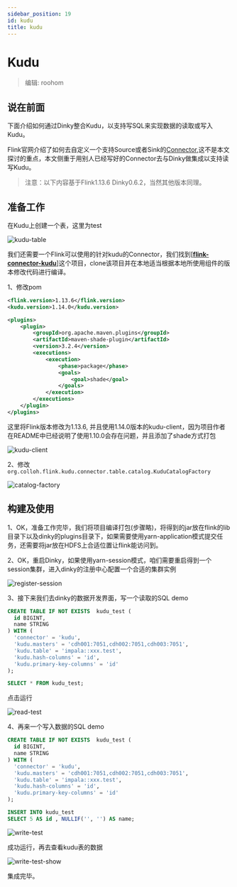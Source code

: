 ```yaml
---
sidebar_position: 19
id: kudu
title: kudu
---
```




# Kudu

> 编辑: roohom



## 说在前面

下面介绍如何通过Dinky整合Kudu，以支持写SQL来实现数据的读取或写入Kudu。

Flink官网介绍了如何去自定义一个支持Source或者Sink的[Connector](https://nightlies.apache.org/flink/flink-docs-release-1.13/docs/dev/table/sourcessinks/),这不是本文探讨的重点，本文侧重于用别人已经写好的Connector去与Dinky做集成以支持读写Kudu。

> 注意：以下内容基于Flink1.13.6 Dinky0.6.2，当然其他版本同理。



## 准备工作

在Kudu上创建一个表，这里为test

![kudu-table](http://pic.dinky.org.cn/dinky/docs/zh-CN/docs/extend/practice_guide/kudu/kudu-table.png)

我们还需要一个Flink可以使用的针对kudu的Connector，我们找到[**[flink-connector-kudu](https://github.com/collabH/flink-connector-kudu)**]这个项目，clone该项目并在本地适当根据本地所使用组件的版本修改代码进行编译。

1、修改pom

~~~xml
<flink.version>1.13.6</flink.version>
<kudu.version>1.14.0</kudu.version>

<plugins>
    <plugin>
        <groupId>org.apache.maven.plugins</groupId>
        <artifactId>maven-shade-plugin</artifactId>
        <version>3.2.4</version>
        <executions>
            <execution>
                <phase>package</phase>
                <goals>
                    <goal>shade</goal>
                </goals>
            </execution>
        </executions>
    </plugin>
</plugins>
~~~

这里将Flink版本修改为1.13.6, 并且使用1.14.0版本的kudu-client，因为项目作者在README中已经说明了使用1.10.0会存在问题，并且添加了shade方式打包

![kudu-client](http://pic.dinky.org.cn/dinky/docs/zh-CN/docs/extend/practice_guide/kudu/kudu-client.png)

2、修改`org.colloh.flink.kudu.connector.table.catalog.KuduCatalogFactory`

![catalog-factory](http://pic.dinky.org.cn/dinky/docs/zh-CN/docs/extend/practice_guide/kudu/catalog-factory.png)

## 构建及使用

1、OK，准备工作完毕，我们将项目编译打包(步骤略)，将得到的jar放在flink的lib目录下以及dinky的plugins目录下，如果需要使用yarn-application模式提交任务，还需要将jar放在HDFS上合适位置让flink能访问到。

2、OK，重启Dinky，如果使用yarn-session模式，咱们需要重启得到一个session集群，进入dinky的注册中心配置一个合适的集群实例

![register-session](http://pic.dinky.org.cn/dinky/docs/zh-CN/docs/extend/practice_guide/kudu/register-session.png)

3、接下来我们去dinky的数据开发界面，写一个读取的SQL demo

~~~sql
CREATE TABLE IF NOT EXISTS  kudu_test (
  id BIGINT,
  name STRING
) WITH (
  'connector' = 'kudu',
  'kudu.masters' = 'cdh001:7051,cdh002:7051,cdh003:7051',
  'kudu.table' = 'impala::xxx.test',
  'kudu.hash-columns' = 'id',
  'kudu.primary-key-columns' = 'id'
);

SELECT * FROM kudu_test;

~~~

点击运行

![read-test](http://pic.dinky.org.cn/dinky/docs/zh-CN/docs/extend/practice_guide/kudu/read-test.png)

4、再来一个写入数据的SQL demo

~~~sql
CREATE TABLE IF NOT EXISTS  kudu_test (
  id BIGINT,
  name STRING
) WITH (
  'connector' = 'kudu',
  'kudu.masters' = 'cdh001:7051,cdh002:7051,cdh003:7051',
  'kudu.table' = 'impala::xxx.test',
  'kudu.hash-columns' = 'id',
  'kudu.primary-key-columns' = 'id'
);

INSERT INTO kudu_test 
SELECT 5 AS id , NULLIF('', '') AS name;
~~~

![write-test](http://pic.dinky.org.cn/dinky/docs/zh-CN/docs/extend/practice_guide/kudu/write-test.png)

成功运行，再去查看kudu表的数据

![write-test-show](http://pic.dinky.org.cn/dinky/docs/zh-CN/docs/extend/practice_guide/kudu/write-test-show.png)

集成完毕。